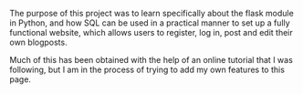 The purpose of this project was to learn specifically about the flask module in Python, and how SQL can be used in a practical manner to set up a fully functional website, which allows users to register, log in, post and edit their own blogposts.

Much of this has been obtained with the help of an online tutorial that I was following, but I am in the process of trying to add my own features to this page.
